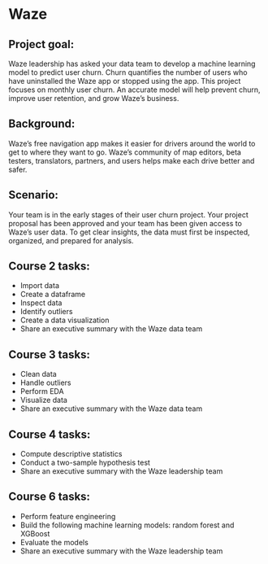 # Waze

## Project goal:

Waze leadership has asked your data team to develop a machine learning model to predict user churn. Churn quantifies the number of users who have uninstalled the Waze app or stopped using the app. This project focuses on monthly user churn. An accurate model will help prevent churn, improve user retention, and grow Waze’s business.

## Background: 
Waze’s free navigation app makes it easier for drivers around the world to get to where they want to go. Waze’s community of map editors, beta testers, translators, partners, and users helps make each drive better and safer. 

## Scenario:
Your team is in the early stages of their user churn project. Your project proposal has been approved and your team has been given access to Waze’s user data. To get clear insights, the data must first be inspected, organized, and prepared for analysis. 

## Course 2 tasks:
- Import data
- Create a dataframe 
- Inspect data 
- Identify outliers
- Create a data visualization
- Share an executive summary with the Waze data team 

## Course 3 tasks:
- Clean data
- Handle outliers 
- Perform EDA
- Visualize data
- Share an executive summary with the Waze data team 

## Course 4 tasks:
- Compute descriptive statistics
- Conduct a two-sample hypothesis test
- Share an executive summary with the Waze leadership team

## Course 6 tasks:
- Perform feature engineering 
- Build the following machine learning models: random forest and XGBoost 
- Evaluate the models 
- Share an executive summary with the Waze leadership team